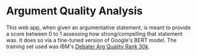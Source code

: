 # Argument Quality Analysis

This web app, when given an argumentative statement, is meant to provide a score between 0 to 1 assessing how strong/compelling that statement was.
It does so via a fine-tuned version of Google's BERT model.
The training set used was IBM's [Debater Arg Quality Rank 30k](https://research.ibm.com/haifa/dept/vst/debating_data.shtml#Argument_Quality).
